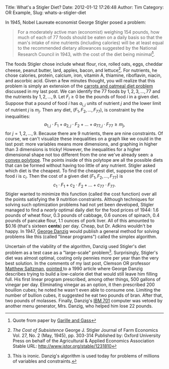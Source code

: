 Title: What&#039;s a Stigler Diet?
Date: 2012-01-12 17:26:48
Author: Tim
Category: OR Example,
Slug: whats-a-stigler-diet

In 1945, Nobel Laureate economist George Stigler posed a problem:

> For a moderately active man (economist) weighing 154 pounds, how much of each of 77 foods should be eaten on a daily basis so that the man's intake of nine nutrients (including calories) will be at least equal to the recommended dietary allowances suggested by the National Research Council in 1943, with the cost of the diet being minimal[^1diet].

The foods Stigler chose include wheat flour, rice, rolled oats, eggs, cheddar cheese, peanut butter, lard, apples, bacon, and lettuce[^2diet]. For nutrients, he chose calories, protein, calcium, iron, vitamin A, thiamine, riboflavin, niacin, and ascorbic acid. Given a few minutes thought, you will realize that this problem is simply an extension of the [carrots and oatmeal diet problem](http://www.stiglerdiet.com/2012/01/09/carrots-oatmeal-operations-research/) discussed in my last post. We can identify the 77 foods by  $1, 2, 3, \ldots, 77$ and the nutrients by $1, 2, \ldots, 9$. Let $F_i\geq 0$ be the pounds of food $i$ in a given diet. Suppose that a pound of food $i$ has $a_{i,j}$ units of nutrient $j$ and the lower limit of nutrient $j$ is $m_j$. Then any diet, $(F_1, F_2, \ldots, F_{77})$, is constraint by the inequalities: $$a_{1,j}\cdot F_1+a_{2,j}\cdot F_2+\ldots+a_{77,j}\cdot F_{77}\geq m_j,$$ for $j=1,2,\ldots,9$. Because there are $9$ nutrients, there are nine constraints. Of course, we can't visualize these inequalities on a graph like we could in the last post: more variables means more dimensions, and graphing in higher than 3 dimensions is tricky! However, the inequalities for a higher dimensional shape not too different from the one we've already seen: a [convex polytope](http://en.wikipedia.org/wiki/Convex_polyhedron). The points inside of this polytope are all the possible diets that can be formed without having too little of any nutrient. Stigler asked which diet is the cheapest. To find the cheapest diet, suppose the cost of food $i$ is $c_i$. Then the cost of a given diet $(F_1, F_2, \ldots, F_{77})$ is $$c_1\cdot F_1 +c_2\cdot F_2 +\ldots+c_{77}\cdot F_{77}.$$ Stigler wanted to minimize this function (called the cost function) over all the points satisfying the 9 nutrition constraints. Although techniques for solving such optimization problems had not yet been developed, Stigler managed to find a _nearly_ optimal daily diet for the food prices of 1944: 1.6 pounds of wheat flour, 0.3 pounds of cabbage, 0.6 ounces of spinach, 0.4 pounds of pancake flour, 1.1 ounces of pork liver. All of this amounted to $0.16 (that's sixteen **cents**) per day. Cheap, but Dr. Adkins wouldn't be happy. In 1947, [George Danzig](http://en.wikipedia.org/wiki/George_Dantzig) would publish a general method for solving problems like this (called "linear programs") called the simplex algorithm.

Uncertain of the viability of the algorithm, Danzig used Stigler's diet problem as a test case as a "large-scale" problem[^3diet]. Surprisingly, Stigler's diet was almost optimal, costing only pennies more per year than the very best solution. In the comments of my last post, Clemson OR professor [Matthew Saltzman](http://www.math.clemson.edu/~mjs/), [pointed ](http://www.stiglerdiet.com/2012/01/09/carrots-oatmeal-operations-research/#comment-3)to a 1990 article where George Danzig describes trying to build a low-calorie diet that would still leave him filling full. His first linear program prescribed, among other things, 500 gallons of vinegar per day. Eliminating vinegar as an option, it then prescribed 200 bouillon cubes; he noted he wasn't even able to consume one. Limiting the number of bullion cubes, it suggested he eat two pounds of bran. After that, two pounds of molasses. Finally, Danzig's [IBM 701](http://www-03.ibm.com/ibm/history/exhibits/701/701_intro.html) computer was vetoed by another menu generator, Mrs. Danzig, who helped him lose 22 pounds.[ ](http://www-03.ibm.com/ibm/history/exhibits/701/701_intro.html)

[^1diet]: Quote from paper by [Garille and Gass](http://www.jstor.org/pss/222950)

[^2diet]: _The Cost of Subsistence_ George J. Stigler Journal of Farm Economics Vol. 27, No. 2 (May, 1945), pp. 303-314 Published by: Oxford University Press on behalf of the Agricultural & Applied Economics Association Stable URL: http://www.jstor.org/stable/1231810

[^3diet]: This is ironic. Danzig's algorithm is used today for problems of millions of variables and constraints.
